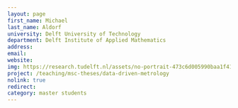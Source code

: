 ```yaml
---
layout: page
first_name: Michael
last_name: Aldorf
university: Delft University of Technology
department: Delft Institute of Applied Mathematics
address:
email:
website:
img: https://research.tudelft.nl/assets/no-portrait-473c6d005990baa1f418d9c668dcd4ec.png
project: /teaching/msc-theses/data-driven-metrology
nolink: true
redirect:
category: master students
---
```

